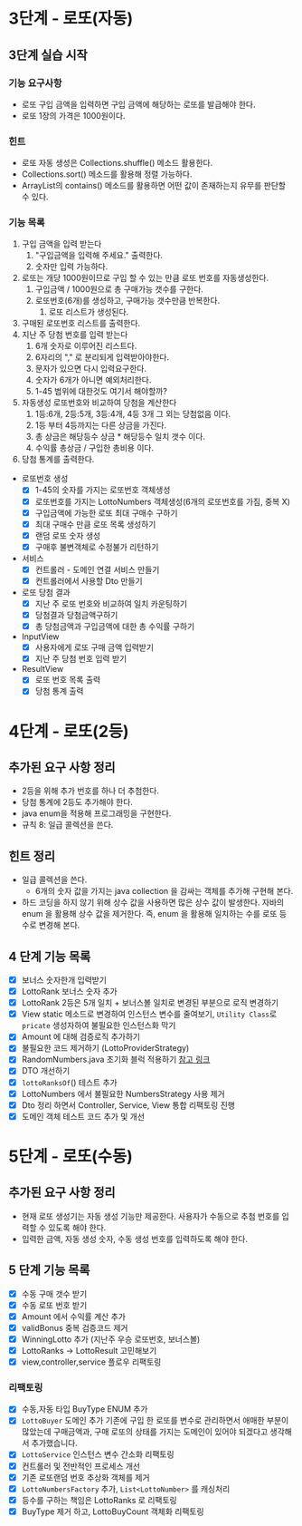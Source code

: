 # 3단계 - 로또(자동)

## 3단계 실습 시작

### 기능 요구사항

- 로또 구입 금액을 입력하면 구입 금액에 해당하는 로또를 발급해야 한다.
- 로또 1장의 가격은 1000원이다.

### 힌트

- 로또 자동 생성은 Collections.shuffle() 메소드 활용한다.
- Collections.sort() 메소드를 활용해 정렬 가능하다.
- ArrayList의 contains() 메소드를 활용하면 어떤 값이 존재하는지 유무를 판단할 수 있다.

### 기능 목록

1. 구입 금액을 입력 받는다
    1. "구입금액을 입력해 주세요." 출력한다.
    2. 숫자만 입력 가능하다.
2. 로또는 개당 1000원이므로 구입 할 수 있는 만큼 로또 번호를 자동생성한다.
    1. 구입금액 / 1000원으로 총 구매가능 갯수를 구한다.
    2. 로또번호(6개)를 생성하고, 구매가능 갯수만큼 반복한다.
        1. 로또 리스트가 생성된다.
3. 구매된 로또번호 리스트를 출력한다.
4. 지난 주 당첨 번호를 입력 받는다
    1. 6개 숫자로 이루어진 리스트다.
    2. 6자리의 "," 로 분리되게 입력받아야한다.
    3. 문자가 있으면 다시 입력요구한다.
    4. 숫자가 6개가 아니면 예외처리한다.
    5. 1-45 범위에 대한것도 여기서 해야할까?
5. 자동생성 로또번호와 비교하여 당첨을 계산한다
    1. 1등:6개, 2등:5개, 3등:4개, 4등 3개 그 외는 당첨없음 이다.
    2. 1등 부터 4등까지는 다른 상금을 가진다.
    3. 총 상금은 해당등수 상금 * 해당등수 일치 갯수 이다.
    4. 수익률 총상금 / 구입한 총비용 이다.
6. 당첨 통계를 출력한다.


- 로또번호 생성
    - [X] 1-45의 숫자를 가지는 로또번호 객체생성
    - [X] 로또번호를 가지는 LottoNumbers 객체생성(6개의 로또번호를 가짐, 중복 X)
    - [X] 구입금액에 가능한 로또 최대 구매수 구하기
    - [X] 최대 구매수 만큼 로또 목록 생성하기
    - [X] 랜덤 로또 숫자 생성
    - [X] 구매후 불변객체로 수정불가 리턴하기
- 서비스
    - [X] 컨트롤러 - 도메인 연결 서비스 만들기
    - [X] 컨트롤러에서 사용할 Dto 만들기
- 로또 당첨 결과
    - [X] 지난 주 로또 번호와 비교하여 일치 카운팅하기
    - [X] 당첨결과 당첨금액구하기
    - [X] 총 당첨금액과 구입금액에 대한 총 수익률 구하기
- InputView
    - [X] 사용자에게 로또 구매 금액 입력받기
    - [X] 지난 주 당첨 번호 입력 받기
- ResultView
    - [X] 로또 번호 목록 출력
    - [X] 당첨 통계 출력

# 4단계 - 로또(2등)

## 추가된 요구 사항 정리

- 2등을 위해 추가 번호를 하나 더 추첨한다.
- 당첨 통계에 2등도 추가해야 한다.
- java enum을 적용해 프로그래밍을 구현한다.
- 규칙 8: 일급 콜렉션을 쓴다.

## 힌트 정리

- 일급 콜렉션을 쓴다.
    - 6개의 숫자 값을 가지는 java collection 을 감싸는 객체를 추가해 구현해 본다.
- 하드 코딩을 하지 않기 위해 상수 값을 사용하면 많은 상수 값이 발생한다. 자바의 enum 을 활용해 상수 값을 제거한다. 즉, enum 을 활용해 일치하는 수를 로또 등수로 변경해 본다.

## 4 단계 기능 목록

- [X] 보너스 숫자한개 입력받기
- [X] LottoRank 보너스 숫자 추가
- [X] LottoRank 2등은 5개 일치 + 보너스볼 일치로 변경된 부분으로 로직 변경하기
- [X] View static 메소드로 변경하여 인스턴스 변수를 줄여보기,
  `Utility Class`로 `pricate` 생성자하여 불필요한 인스턴스화 막기
- [X] Amount 에 대해 검증로직 추가하기
- [X] 불필요한 코드 제거하기 (LottoProviderStrategy)
- [X] RandomNumbers.java 초기화 블럭
  적용하기 [참고 링크](https://velog.io/@tomato2532/%EC%B4%88%EA%B8%B0%ED%99%94-%EB%B8%94%EB%9F%AD%EA%B3%BC-%EC%83%9D%EC%84%B1%EC%9E%90)
- [X] DTO 개선하기
- [X] `lottoRanksOf`() 테스트 추가
- [X] LottoNumbers 에서 불필요한 NumbersStrategy 사용 제거
- [X] Dto 정리 하면서 Controller, Service, View 통합 리팩토링 진행
- [X] 도메인 객체 테스트 코드 추가 및 개선

# 5단계 - 로또(수동)

## 추가된 요구 사항 정리

- 현재 로또 생성기는 자동 생성 기능만 제공한다. 사용자가 수동으로 추첨 번호를 입력할 수 있도록 해야 한다.
- 입력한 금액, 자동 생성 숫자, 수동 생성 번호를 입력하도록 해야 한다.

## 5 단계 기능 목록

- [X] 수동 구매 갯수 받기
- [X] 수동 로또 번호 받기
- [X] Amount 에서 수익률 계산 추가
- [X] validBonus 중복 검증코드 제거
- [X] WinningLotto 추가 (지난주 우승 로또번호, 보너스볼)
- [X] LottoRanks -> LottoResult 고민해보기
- [X] view,controller,service 플로우 리팩토링

### 리팩토링

- [X] 수동,자동 타입 BuyType ENUM 추가
- [X] `LottoBuyer` 도메인 추가 기존에 구입 한 로또를 변수로 관리하면서 애매한 부분이 많았는데 구매금액과, 구매 로또의 상태를 가지는 도메인이 있어야 되겠다고 생각해서 추가했습니다.
- [X] `LottoService` 인스턴스 변수 간소화 리팩토링
- [X] 컨트롤러 및 전반적인 프로세스 개선
- [X] 기존 로또랜덤 번호 추상화 객체를 제거
- [X] `LottoNumbersFactory` 추가, `List<LottoNumber>` 를 캐싱처리
- [X] 등수를 구하는 책임은 LottoRanks 로 리팩토링
- [X] BuyType 제거 하고, LottoBuyCount 객체화 리팩토링 